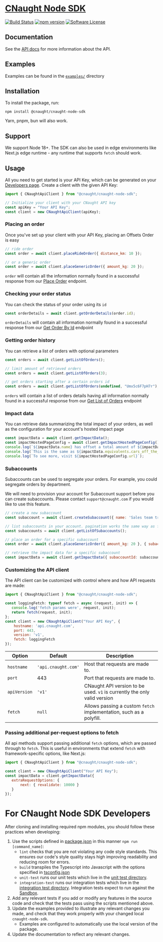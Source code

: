 # [CNaught Node SDK](https://docs.cnaught.com/sdks/node/)

[![Build Status](https://github.com/CNaught-Inc/cnaught-node-sdk/actions/workflows/build_test.yml/badge.svg?branch=main)](https://github.com/CNaught-Inc/cnaught-node-sdk/actions/workflows/build_test.yml)
[![npm version](https://badge.fury.io/js/%40cnaught%2Fcnaught-node-sdk@2x.svg)](https://www.npmjs.com/package/@cnaught/cnaught-node-sdk)
[![Software License](https://img.shields.io/badge/license-MIT-lightgrey.svg)](https://github.com/cnaught-inc/cnaught-node-sdk/blob/main/LICENSE)

## Documentation

See the [API docs](https://docs.cnaught.com) for more information about the API.

## Examples

Examples can be found in the [`examples/`](https://github.com/cnaught-inc/cnaught-node-sdk/tree/main/examples) directory

## Installation

To install the package, run:

    npm install @cnaught/cnaught-node-sdk

Yarn, pnpm, bun will also work.

## Support

We support Node 18+. The SDK can also be used in edge environments like Next.js edge runtime - any runtime 
that supports `fetch` should work.

## Usage

All you need to get started is your API Key, which can be generated on
your [Developers page](https://app.cnaught.com/apikeys). Create a client with the
given API Key:

```javascript
import { CNaughtApiClient } from "@cnaught/cnaught-node-sdk";

// Initialize your client with your CNaught API key
const apiKey = "Your API Key";
const client = new CNaughtApiClient(apiKey);
```

### Placing an order

Once you've set up your client with your API Key, placing an Offsets Order is easy

```javascript
// ride order
const order = await client.placeRideOrder({ distance_km: 10 });

// or a generic order
const order = await client.placeGenericOrder({ amount_kg: 20 });
```

`order` will contain all the information normally found in a successful response from our
[Place Order](https://docs.cnaught.com/api/reference/#operation/SubmitOrder) endpoint.

### Checking your order status

You can check the status of your order using its `id`

```javascript
const orderDetails = await client.getOrderDetails(order.id);
```

`orderDetails` will contain all information normally found in a successful response from
our [Get Order By Id](https://docs.cnaught.com/api/reference/#operation/GetOrderById) endpoint

### Getting order history

You can retrieve a list of orders with optional parameters

```javascript
const orders = await client.getListOfOrders();

// limit amount of retrieved orders
const orders = await client.getListOfOrders(3);

// get orders starting after a certain orders id
const orders = await client.getListOfOrders(undefined, "Umx5c6F7pH7r");
```

`orders` will contain a list of orders details having all information normally found in a successful response
from our [Get List of Orders](https://docs.cnaught.com/api/reference/#operation/GetListOfOrder) endpoint

### Impact data

You can retrieve data summarizing the total impact of your orders, as well as the configuration for your
account's hosted impact page

```javascript
const impactData = await client.getImpactData();
const impactHostedPageConfig = await client.getImpactHostedPageConfig();
console.log(`${impactData.name} has offset a total amount of ${impactData.total_offset_kgs} kg CO2e since ${impactData.since_date}`);
console.log(`This is the same as ${impactData.equivalents.cars_off_the_road} cars off the road`);
console.log(`To see more, visit ${impactHostedPageConfig.url}`);
```

### Subaccounts

Subaccounts can be used to segregate your orders. For example, you could segregate orders by department.

We will need to provision your account for Subaccount support before you can create subaccounts. Please contact
`support@cnaught.com` if you would like to use this feature.

```javascript
// create a new subaccount
const subaccount = await client.createSubaccount({ name: 'Sales team travel' });

// list subaccounts in your account. pagination works the same way as for orders. 
const subaccounts = await client.getListOfSubaccounts();

// place an order for a specific subaccount
const order = await client.placeGenericOrder({ amount_kg: 20 }, { subaccountId: subaccount.id });

// retrieve the impact data for a specific subaccount 
const impactData = await client.getImpactData({ subaccountId: subaccount.id });
```

### Customizing the API client

The API client can be customized with control where and how API requests are made:

```javascript
import { CNaughtApiClient } from "@cnaught/cnaught-node-sdk";

const loggingFetch: typeof fetch = async (request, init) => {
   console.log('fetch params were', request, init);
   return fetch(request, init);
};
const client = new CNaughtApiClient("Your API Key", { 
    hostname: 'api.cnaught.com',
    port: 443,
    version: 'v1',
    fetch: loggingFetch 
});
```

| Option       | Default             | Description                                                          |
|--------------|---------------------|----------------------------------------------------------------------|
| `hostname`   | `'api.cnaught.com'` | Host that requests are made to.                                      |
| `port`       | 443                 | Port that requests are made to.                                      |
| `apiVersion` | `'v1'`              | CNaught API version to be used. `v1` is currently the only valid version |
| `fetch`      | `null`              | Allows passing a custom `fetch` implementation, such as a polyfill.  |

### Passing additional per-request options to fetch

All api methods support passing additional `fetch` options, which are passed through to `fetch`. This is useful
in environments that extend `fetch` with framework-specific options, like Next.js:

```javascript
import { CNaughtApiClient } from "@cnaught/cnaught-node-sdk";

const client = new CNaughtApiClient("Your API Key");
const impactData = client.getImpactData({ 
   extraRequestOptions: {
       next: { revalidate: 10000 }
   }
});
```

# For CNaught Node SDK Developers

After cloning and installing required npm modules, you should follow these practices when developing:

1. Use the scripts defined in [package.json](https://github.com/cnaught-inc/cnaught-node-sdk/tree/main/package.json) in this manner `npm run [command_name]`:
   * `lint` checks that you are not violating any code style standards. This ensures our code's style quality stays high improving readability and reducing room for errors.
   * `build` transpiles the Typescript into Javascript with the options specified in [tsconfig.json](https://github.com/cnaught-inc/cnaught-node-sdk/tree/main/tsconfig.json)
   * `unit-test` runs our unit tests which live in the [unit test directory](https://github.com/cnaught-inc/cnaught-node-sdk/tree/main/test/unit).
   * `integration-test` runs our integration tests which live in the [integration test directory](https://github.com/cnaught-inc/cnaught-node-sdk/tree/main/test/integration). Integration tests expect to run against the [Sandbox](https://docs.cnaught.com/api/#sandbox-mode).
2. Add any relevant tests if you add or modify any features in the source code and check that the tests pass using the scripts mentioned above.
3. Update the examples provided to illustrate any relevant changes you made, and check that they work properly with your changed local `cnaught-node-sdk`.
   - Examples are configured to automatically use the local version of the package.
4. Update the documentation to reflect any relevant changes.
